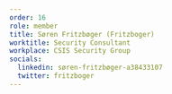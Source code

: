 ```yaml
---
order: 16
role: member
title: Søren Fritzbøger (Fritzboger)
worktitle: Security Consultant
workplace: CSIS Security Group
socials:
  linkedin: søren-fritzbøger-a38433107
  twitter: fritzboger
---
```

